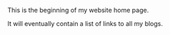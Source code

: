 
<!DOCTYPE html>
<html lang="en">

<head>
    <meta charset="UTF-8">
    <meta http-equiv="X-UA-Compatible" content="IE=edge">
    <meta name="viewport" content="width=device-width, initial-scale=1.0">
    <title>Kia ora Tiaoa!</title>
    <p> This is the beginning of my website home page.</p>
    <p>It will eventually contain a list of links to all my blogs.</p>
</head>

<body>

</body>

</html>
